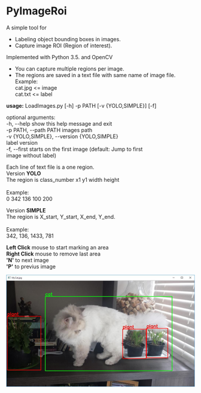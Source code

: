 # PyImageRoi
A simple tool for
- Labeling object bounding boxes in images.
- Capture image ROI (Region of interest).

Implemented with Python 3.5. and OpenCV

- You can capture multiple regions per image.<br>
- The regions are saved in a text file with same name of image file.<br>
Example: <br>
cat.jpg  <= image <br>
cat.txt  <= label <br>

**usage:** LoadImages.py [-h] -p PATH [-v {YOLO,SIMPLE}] [-f]<br>

optional arguments:<br>
  -h, --help            show this help message and exit<br>
  -p PATH, --path PATH  images path<br>
  -v {YOLO,SIMPLE}, --version {YOLO,SIMPLE}<br> 
                        label version<br>
  -f, --first           starts on the first image (default: Jump to first<br>
                        image without label)<br>

Each line of text file is a one region.<br>
Version **YOLO**<br>
The region is class_number x1 y1 width height<br><br>
Example:<br>
0 342 136 100 200

Version **SIMPLE**<br>
The region is X_start, Y_start, X_end, Y_end.<br><br>
Example:<br>
   342,   136,  1433,   781
   

**Left Click** mouse to start marking an area<br/>
**Right Click** mouse to remove last area<br/>
**'N'** to next image<br/>
**'P'** to previus image<br/>

![Screen Shot](https://github.com/kabrau/PyImageRoi/blob/master/tmp/MyCatResult.jpg)

